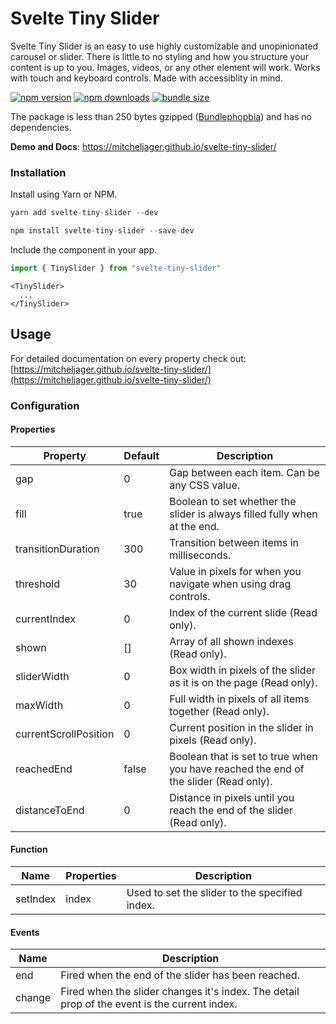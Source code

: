 # Svelte Tiny Slider

Svelte Tiny Slider is an easy to use highly customizable and unopinionated carousel or slider. There is little to no styling and how you structure your content is up to you. Images, videos, or any other element will work. Works with touch and keyboard controls. Made with accessiblity in mind.

[![npm version](https://badgen.net/npm/v/svelte-tiny-slider)](https://www.npmjs.com/package/svelte-tiny-slider)
[![npm downloads](https://badgen.net/npm/dt/svelte-tiny-slider)](https://www.npmjs.com/package/svelte-tiny-slider)
[![bundle size](https://img.shields.io/bundlephobia/minzip/svelte-tiny-slider)](https://bundlephobia.com/package/svelte-tiny-slider)

The package is less than 250 bytes gzipped ([Bundlephopbia](https://bundlephobia.com/package/svelte-tiny-slider)) and has no dependencies.

**Demo and Docs**: https://mitcheljager.github.io/svelte-tiny-slider/

### Installation

Install using Yarn or NPM.
```js
yarn add svelte-tiny-slider --dev
```
```js
npm install svelte-tiny-slider --save-dev
```

Include the component in your app.
```js
import { TinySlider } from "svelte-tiny-slider"
```
```svelte
<TinySlider>
  ...
</TinySlider>
```

## Usage

For detailed documentation on every property check out: [https://mitcheljager.github.io/svelte-tiny-slider/](https://mitcheljager.github.io/svelte-tiny-slider/)

### Configuration

#### Properties

| Property | Default | Description |
|---|---|---|
| gap | 0 | Gap between each item. Can be any CSS value. |
| fill | true | Boolean to set whether the slider is always filled fully when at the end. |
| transitionDuration | 300 | Transition between items in milliseconds. |
| threshold | 30 | Value in pixels for when you navigate when using drag controls. |
| currentIndex | 0 | Index of the current slide (Read only). |
| shown | [] | Array of all shown indexes (Read only). |
| sliderWidth | 0 | Box width in pixels of the slider as it is on the page (Read only). |
| maxWidth | 0 | Full width in pixels of all items together (Read only). |
| currentScrollPosition | 0 | Current position in the slider in pixels (Read only). |
| reachedEnd | false | Boolean that is set to true when you have reached the end of the slider (Read only). |
| distanceToEnd | 0 | Distance in pixels until you reach the end of the slider (Read only). |

#### Function

| Name | Properties | Description |
|---|---|---|
| setIndex | index | Used to set the slider to the specified index. |

#### Events

| Name | Description |
|---|---|
| end | Fired when the end of the slider has been reached. |
| change | Fired when the slider changes it's index. The detail prop of the event is the current index. |
